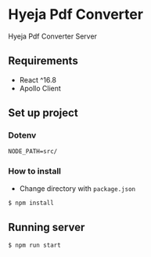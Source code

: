 # Hyeja Pdf Converter

Hyeja Pdf Converter Server

## Requirements

- React ^16.8
- Apollo Client

## Set up project

### Dotenv

```env
NODE_PATH=src/
```

### How to install

- Change directory with `package.json`

```bash
$ npm install
```

## Running server

```bash
$ npm run start
```
